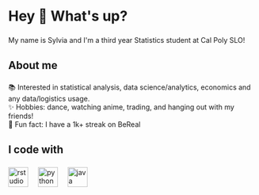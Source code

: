 <h1 align="left">Hey 👋 What's up?</h1>

###

<p align="left">My name is Sylvia and I'm a third year Statistics student at Cal Poly SLO!</p>

###

<h2 align="left">About me</h2>

###

<p align="left">📚 Interested in statistical analysis, data science/analytics, economics and any data/logistics usage.<br>✨ Hobbies: dance, watching anime, trading, and hanging out with my friends!<br>🎲 Fun fact: I have a 1k+ streak on BeReal</p>

###

<h2 align="left">I code with</h2>

###

<div align="left">
  <img src="https://cdn.jsdelivr.net/gh/devicons/devicon/icons/rstudio/rstudio-original.svg" height="40" alt="rstudio logo"  />
  <img width="12" />
  <img src="https://cdn.jsdelivr.net/gh/devicons/devicon/icons/python/python-original.svg" height="40" alt="python logo"  />
  <img width="12" />
  <img src="https://cdn.jsdelivr.net/gh/devicons/devicon/icons/java/java-original.svg" height="40" alt="java logo"  />
</div>

###
